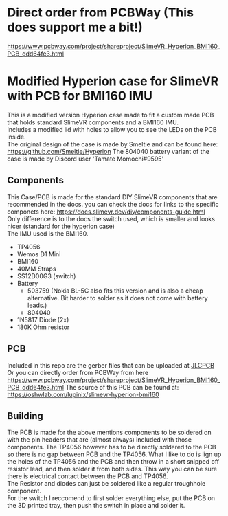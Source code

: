 # Direct order from PCBWay (This does support me a bit!)
https://www.pcbway.com/project/shareproject/SlimeVR_Hyperion_BMI160_PCB_ddd64fe3.html

# Modified Hyperion case for SlimeVR with PCB for BMI160 IMU

This is a modified version Hyperion case made to fit a custom made PCB that holds standard SlimeVR components and a BMI160 IMU. <br>
Includes a modified lid with holes to allow you to see the LEDs on the PCB inside. <br>
The original design of the case is made by Smeltie and can be found here: https://github.com/Smeltie/Hyperion
The 804040 battery variant of the case is made by Discord user 'Tamate Momochi#9595'

## Components
This Case/PCB is made for the standard DIY SlimeVR components that are recommended in the docs. you can check the docs for links to the specific componets here: https://docs.slimevr.dev/diy/components-guide.html <br>
Only difference is to the docs the switch used, which is smaller and looks nicer (standard for the hyperion case) <br>
The IMU used is the BMI160. <br>

- TP4056
- Wemos D1 Mini
- BMI160
- 40MM Straps
- SS12D00G3 (switch)
- Battery
    - 503759 (Nokia BL-5C also fits this version and is also a cheap alternative. Bit harder to solder as it does not come with battery leads.)
    - 804040
- 1N5817 Diode (2x)
- 180K Ohm resistor


## PCB
Included in this repo are the gerber files that can be uploaded at [JLCPCB](https://jlcpcb.com/) <br>
Or you can directly order from PCBWay from here https://www.pcbway.com/project/shareproject/SlimeVR_Hyperion_BMI160_PCB_ddd64fe3.html
The source of this PCB can be found at:  https://oshwlab.com/lupinix/slimevr-hyperion-bmi160

## Building
The PCB is made for the above mentions components to be soldered on with the pin headers that are (almost always) included with those components.
The TP4056 however has to be directly soldered to the PCB so there is no gap between PCB and the TP4056. What I like to do is lign up the holes of the TP4056 and the PCB and then throw in a short snipped off resistor lead, and then solder it from both sides. This way you can be sure there is electrical contact between the PCB and TP4056. <br>
The Resistor and diodes can just be soldered like a regular troughhole component. <br>
For the switch I reccomend to first solder everything else, put the PCB on the 3D printed tray, then push the switch in place and solder it.
